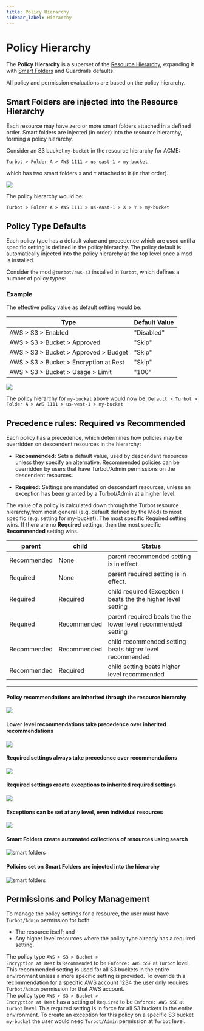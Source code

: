 ```yaml
---
title: Policy Hierarchy
sidebar_label: Hierarchy
---
```


# Policy Hierarchy

The **Policy Hierarchy** is a superset of the
[Resource Hierarchy](concepts/resources/hierarchy), expanding it with
[Smart Folders](resources/smart-folders) and Guardrails defaults.

All policy and permission evaluations are based on the policy hierarchy.

## Smart Folders are injected into the Resource Hierarchy

Each resource may have zero or more smart folders attached in a defined order.
Smart folders are injected (in order) into the resource hierarchy, forming a
policy hierarchy.

Consider an S3 bucket `my-bucket` in the resource hierarchy for ACME:

`Turbot > Folder A > AWS 1111 > us-east-1 > my-bucket`

which has two smart folders `X` and `Y` attached to it (in that order).

![](/images/docs/guardrails/sf-inject.png)

The policy hierarchy would be:

`Turbot > Folder A > AWS 1111 > us-east-1 > X > Y > my-bucket`

## Policy Type Defaults

Each policy type has a default value and precedence which are used until a
specific setting is defined in the policy hierarchy. The policy default is
automatically injected into the policy hierarchy at the top level once a mod is
installed.

Consider the mod `@turbot/aws-s3` installed in `Turbot`, which defines a number
of policy types:

### Example

The effective policy value as default setting would be:

| Type                                   | Default Value |
| -------------------------------------- | ------------- |
| AWS > S3 > Enabled                     | "Disabled"    |
| AWS > S3 > Bucket > Approved           | "Skip"        |
| AWS > S3 > Bucket > Approved > Budget  | "Skip"        |
| AWS > S3 > Bucket > Encryption at Rest | "Skip"        |
| AWS > S3 > Bucket > Usage > Limit      | "100"         |

![](/images/docs/guardrails/default-policy.png)

The policy hierarchy for `my-bucket` above would now be:
`Default > Turbot > Folder A > AWS 1111 > us-west-1 > my-bucket`

## Precedence rules: Required vs Recommended

Each policy has a precedence, which determines how policies may be overridden on
descendent resources in the hierarchy:

- **Recommended:** Sets a default value, used by descendant resources unless
  they specify an alternative. Recommended policies can be overridden by users
  that have Turbot/Admin permissions on the descendent resources.

- **Required:** Settings are mandated on descendant resources, unless an
  exception has been granted by a Turbot/Admin at a higher level.

The value of a policy is calculated down through the Turbot resource
hierarchy,from most general (e.g. default defined by the Mod) to most specific
(e.g. setting for my-bucket). The most specific Required setting wins. If there
are no **Required** settings, then the most specific **Recommended** setting
wins.

| parent      | child       | Status                                                         |
| ----------- | ----------- | -------------------------------------------------------------- |
| Recommended | None        | parent recommended setting is in effect.                       |
| Required    | None        | parent required setting is in effect.                          |
| Required    | Required    | child required (Exception ) beats the the higher level setting |
| Required    | Recommended | parent required beats the the lower level recommended setting  |
| Recommended | Recommended | child recommended setting beats higher level recommended       |
| Recommended | Required    | child setting beats higher level recommended                   |

---

#### Policy recommendations are inherited through the resource hierarchy

![](/images/docs/guardrails/inherit-1.png)

#### Lower level recommendations take precedence over inherited recommendations

![](/images/docs/guardrails/inherit-2.png)

#### Required settings always take precedence over recommendations

![](/images/docs/guardrails/inherit-3.png)

#### Required settings create exceptions to inherited required settings

![](/images/docs/guardrails/inherit-4.png)

#### Exceptions can be set at any level, even individual resources

![](/images/docs/guardrails/inherit-5.png)

#### Smart Folders create automated collections of resources using search

![smart folders](/images/docs/guardrails/smart-folder.png)

#### Policies set on Smart Folders are injected into the hierarchy

![smart folders](/images/docs/guardrails/smart-folder-2.png)

## Permissions and Policy Management

To manage the policy settings for a resource, the user must have `Turbot/Admin`
permission for both:

- The resource itself; and
- Any higher level resources where the policy type already has a required
  setting.

<div className="example"> The policy type <code>AWS > S3 > Bucket >
Encryption at Rest</code> is <code>Recommended</code> to be <code>Enforce: AWS SSE</code> at <code>Turbot</code>
level. This recommended setting is used for all S3 buckets in the entire
environment unless a more specific setting is provided. To override this recommendation
for a specific AWS account 1234 the user only requires <code>Turbot/Admin</code> permission for that AWS account.
</div>

<div className="example">The policy type <code>AWS > S3 > Bucket >
Encryption at Rest</code> has a setting of <code>Required</code> to be <code>Enforce: AWS SSE</code> at
<code>Turbot</code> level. This required setting is in force for all S3 buckets in the
entire environment. To create an exception for this policy on a specific
S3 bucket <code>my-bucket</code> the user would need <code>Turbot/Admin</code> permission at <code>Turbot</code>
level.
</div>
